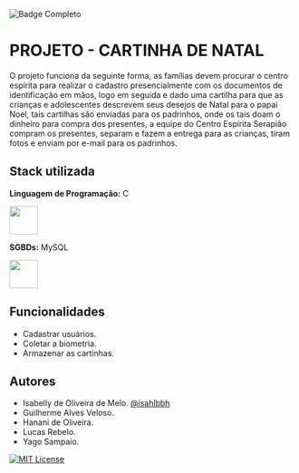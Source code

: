 
![Badge Completo](http://img.shields.io/static/v1?label=STATUS&message=%20FINALIZADO&color=GREEN&style=for-the-badge)
# PROJETO - CARTINHA DE NATAL

O projeto funciona da seguinte forma, as famílias devem procurar o centro espírita para realizar o cadastro presencialmente com os documentos de identificação em mãos, logo em seguida e dado uma cartilha para que as crianças e adolescentes descrevem seus desejos de Natal para o papai Noel, tais cartilhas são enviadas para os padrinhos, onde os tais doam o dinheiro para compra dos presentes, a equipe do Centro Espírita Serapião compram os presentes, separam e fazem a entrega para as crianças, tiram fotos e enviam por e-mail para os padrinhos.
## Stack utilizada

**Linguagem de Programação:** C

<img src="https://cdn.jsdelivr.net/gh/devicons/devicon/icons/c/c-original.svg" width="50" height="50"/>

**SGBDs:** MySQL

<img src="https://cdn.jsdelivr.net/gh/devicons/devicon/icons/mysql/mysql-original.svg" width="50" height="50"/>

## Funcionalidades

- Cadastrar usuários.
- Coletar a biometria.
- Armazenar as cartinhas.

## Autores

- Isabelly de Oliveira de Melo. [@isahlbbh](https://github.com/isahlbbh)
- Guilherme Alves Veloso.
- Hanani de Oliveira.
- Lucas Rebelo.
- Yago Sampaio.

[![MIT License](https://img.shields.io/badge/License-MIT-green.svg)]([https://github.com/marcus6n/projeto-2-sistema-de-gerenciamento-de-grupos/blob/main/licence](https://github.com/isahlbbh/cartinhanatal/blob/main/licence))
